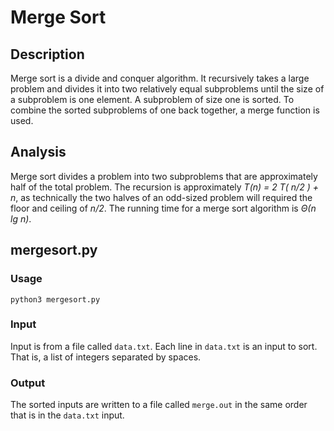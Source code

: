 # Merge Sort
## Description
Merge sort is a divide and conquer algorithm. It recursively takes a large problem and divides it into two relatively equal subproblems until the size of a subproblem is one element. A subproblem of size one is sorted.  To combine the sorted subproblems of one back together, a merge function is used.
## Analysis
Merge sort divides a problem into two subproblems that are approximately half of the total problem. The recursion is approximately *T(n) = 2 T( n/2 ) + n*, as technically the two halves of an odd-sized problem will required the floor and ceiling of *n/2*.  The running time for a merge sort algorithm is *Θ(n lg n)*.
## mergesort.py
### Usage
`python3 mergesort.py`
### Input
Input is from a file called `data.txt`.  Each line in `data.txt` is an input to sort.  That is, a list of integers separated by spaces.
### Output
The sorted inputs are written to a file called `merge.out` in the same order that is in the `data.txt` input.


